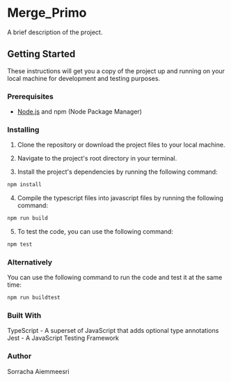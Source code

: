 # Merge_Primo

A brief description of the project.

## Getting Started

These instructions will get you a copy of the project up and running on your local machine for development and testing purposes.

### Prerequisites

- [Node.js](https://nodejs.org/) and npm (Node Package Manager)

### Installing

1. Clone the repository or download the project files to your local machine.

2. Navigate to the project's root directory in your terminal.

3. Install the project's dependencies by running the following command:
```bash 
npm install
```

4. Compile the typescript files into javascript files by running the following command:
```bash
npm run build
```


5. To test the code, you can use the following command:
```bash
npm test
```

### Alternatively
You can use the following command to run the code and test it at the same time:
```bash
npm run buildtest
```

### Built With
TypeScript - A superset of JavaScript that adds optional type annotations
Jest - A JavaScript Testing Framework

### Author
Sorracha Aiemmeesri
